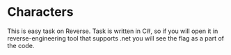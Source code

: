 # Characters

This is easy task on Reverse.
Task is written in C#, so if you will open it in reverse-engineering tool that supports .net you will see the flag as a part of the code.
